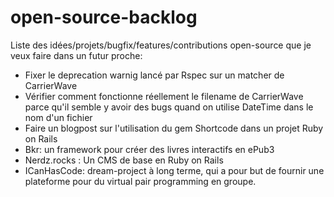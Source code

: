 # open-source-backlog

Liste des idées/projets/bugfix/features/contributions open-source que je veux faire dans un futur proche:

* Fixer le deprecation warnig lancé par Rspec sur un matcher de CarrierWave
* Vérifier comment fonctionne réellement le filename de CarrierWave parce qu'il semble y avoir des bugs quand on utilise DateTime dans le nom d'un fichier
* Faire un blogpost sur l'utilisation du gem Shortcode dans un projet Ruby on Rails
* Bkr: un framework pour créer des livres interactifs en ePub3
* Nerdz.rocks : Un CMS de base en Ruby on Rails
* ICanHasCode: dream-project à long terme, qui a pour but de fournir une plateforme pour du virtual pair programming en groupe.
